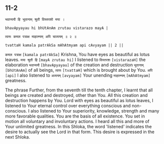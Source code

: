 ## 11-2


```shloka-sa
भवाप्ययौ हि भूतानाम् श्रुतौ विस्तरशो मया ।
```
```shloka-sa-hk
bhavApyayau hi bhUtAnAm zrutau vistarazo mayA |
```
```shloka-sa
त्वत्तः कमल पत्राक्ष माहात्म्यम् अपि चाव्ययम् ॥ २ ॥
```
```shloka-sa-hk
tvattaH kamala patrAkSa mAhAtmyam api cAvyayam || 2 ||
```

`कमल पत्राक्ष` `[kamala patrAkSa]` Krishna, You have eyes as beautiful as lotus leaves. `मया श्रुतौ हि` `[mayA zrutau hi]` I listened to `विस्तरशः` `[vistarazaH]` the elaboration `भवाप्ययौ` `[bhavApyayau]` of the creation and destruction `भूतानाम्` `[bhUtAnAm]` of all beings, `त्वत्तः` `[tvattaH]` which is brought about by You. `अपि` `[api]` I also listened to `अव्ययम्` `[avyayam]` Your unending `माहात्म्यम्` `[mAhAtmyam]` greatness.

The phrase 
Further, from the seventh till the tenth chapter, I learnt that all beings are created and destroyed, other than You. All this creation and destruction happens by You. 
Lord with eyes as beautiful as lotus leaves, I listened to Your eternal control over everything conscious and non-conscious. I also listened to Your superiority, knowledge, strength and many more favorable qualities. You are the basis of all existence. You set in motion all voluntary and involuntary actions. I heard all this and more of Your unlimited greatness.
In this Shloka, the word 'listened' indicates the desire to actually see the Lord in that form. This desire is expressed in the next Shloka.

